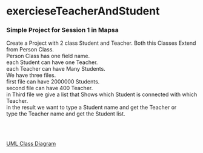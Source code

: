 # exercieseTeacherAndStudent
<h3>Simple Project for Session 1 in Mapsa</h3>
<p>Create a Project with 2 class Student and Teacher. Both this Classes Extend from Person Class.<br>
Person Class has one field name.<br> 
each Student can have one Teacher.<br>
each Teacher can have Many Students.<br>
We have three files.<br>
first file can have 2000000 Students.<br>
second file can have 400 Teacher.<br>
in Third file we give a list that Shows which Student is connected with which Teacher.<br>
in the result we want to type a Student name and get the Teacher or<br>
type the Teacher name and get the Student list.
</p><br><br>

<p><a href="https://app.creately.com/diagram/XdMEePx73vs">UML Class Diagram</a></p>

